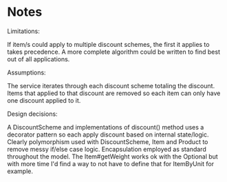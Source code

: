 # Notes

Limitations:

If item/s could apply to multiple discount schemes, the first it applies to takes precedence. A more complete algorithm could be written to find best out of all applications.


Assumptions:

The service iterates through each discount scheme totaling the discount. Items that applied to that discount are removed so each item can only have one discount applied to it.


Design decisions:

A DiscountScheme and implementations of discount() method uses a decorator pattern so each apply discount based on internal state/logic.
Clearly polymorphism used with DiscountScheme, Item and Product to remove messy if/else case logic. Encapsulation employed as standard throughout the model.
The Item#getWeight works ok with the Optional but with more time I'd find a way to not have to define that for ItemByUnit for example.
